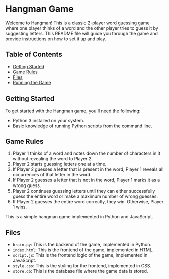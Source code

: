 # Hangman Game

Welcome to Hangman! This is a classic 2-player word guessing game where one player thinks of a word and the other player tries to guess it by suggesting letters. This README file will guide you through the game and provide instructions on how to set it up and play.

## Table of Contents

- [Getting Started](#getting-started)
- [Game Rules](#game-rules)
- [Files](#files)
- [Running the Game](#running-the-game)


## Getting Started

To get started with the Hangman game, you'll need the following:

- Python 3 installed on your system.
- Basic knowledge of running Python scripts from the command line.

## Game Rules

1. Player 1 thinks of a word and notes down the number of characters in it without revealing the word to Player 2.
2. Player 2 starts guessing letters one at a time.
3. If Player 2 guesses a letter that is present in the word, Player 1 reveals all occurrences of that letter in the word.
4. If Player 2 guesses a letter that is not in the word, Player 1 marks it as a wrong guess.
5. Player 2 continues guessing letters until they can either successfully guess the entire word or make a maximum number of wrong guesses.
6. If Player 2 guesses the entire word correctly, they win. Otherwise, Player 1 wins.

This is a simple hangman game implemented in Python and JavaScript.

## Files

- `brain.py`: This is the backend of the game, implemented in Python.
- `index.html`: This is the frontend of the game, implemented in HTML.
- `script.js`: This is the frontend logic of the game, implemented in JavaScript.
- `style.css`: This is the styling for the frontend, implemented in CSS.
- `store.db`: This is the database file where the game data is stored.
